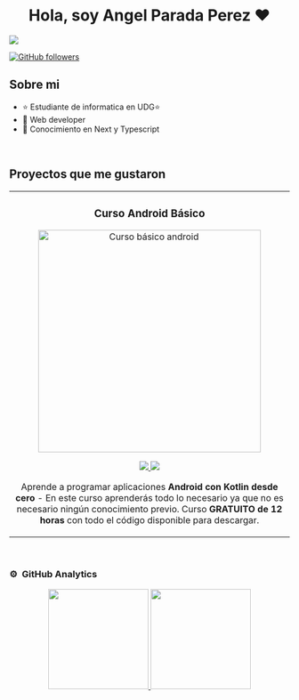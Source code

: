 <div align="center">
<h1 align="center">Hola, soy Angel Parada Perez</a> ❤️</h1>
</div>
<img src="https://i.imgur.com/NAW1m4n.jpg">

[![GitHub followers](https://img.shields.io/github/followers/AngelParadaP?style=social)](https://github.com/AngelParadaP)

## Sobre mi

- ⭐ Estudiante de informatica en UDG⭐ 
- 📲 Web developer
- 📗 Conocimiento en Next y Typescript
<br>

## Proyectos que me gustaron 
<table>
<tr>
<td width="50%">
<h3 align="center">Curso Android Básico</h3>
<div align="center">
<a href="https://github.com/ArisGuimera/Android-Expert" target="_blank"><img src="https://i.imgur.com/Jji0CIE.jpg" width="400" alt="Curso básico android"></a>
<p>
<a href="https://github.com/ArisGuimera/Android-Expert" target="_blank">
<img src="https://img.shields.io/badge/CÓDIGO-ff9?style=for-the-badge&logo=github&logoColor=black">
</a>
<a href="https://youtu.be/vJapzH_46a8" target="_blank">
<img src="https://img.shields.io/badge/-Youtube-green?style=for-the-badge&color=fbfc40">
</a>
</p>
<p>Aprende a programar aplicaciones <strong>Android con Kotlin desde cero</strong> - En este curso aprenderás todo lo necesario ya que no es necesario ningún conocimiento previo. Curso <strong>GRATUITO de 12 horas</strong> con todo el código disponible para descargar.</p>
</div>
                                                                                      
</td>
                                                                                     
</td>       
</table>                                                                                 
</div>
<br>

### ⚙️ &nbsp;GitHub Analytics

<p align="center">
<a href="https://github.com/AngelParadaP">
  <img height="180em" src="https://github-readme-stats-eight-theta.vercel.app/api?username=AngelParadaP&show_icons=true&theme=algolia&include_all_commits=true&count_private=true"/>
  <img height="180em" src="https://github-readme-stats-eight-theta.vercel.app/api/top-langs/?username=AngelParadaP&layout=compact&langs_count=8&theme=algolia"/>
</a>
</p>
